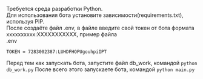 Требуется среда разработки Python.<br/>
Для использования бота установите зависимости(requirements.txt), используя PIP.<br/>
После создаёте файл .env, в файле введите свой токен от бота формата xxxxxxxxxx:XXXXXXXXXXX, пример файла<br/>
.env<br/>
```
TOKEN = 7283002387:LUHDFHOPUgouhpiIPT
```
Перед тем как запускать бота, запустите файл db_work, командой `python db_work.py`
После всего этого запускаете бота, командой `python main.py`
